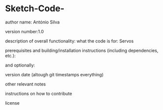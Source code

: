 # Sketch-Code-

author name: António Silva

version number:1.0

description of overall functionality: what the code is for: Servos

prerequisites and building/installation instructions (including dependencies, etc.):

and optionally:

version date (altough git timestamps everything)

other relevant notes

instructions on how to contribute

license
